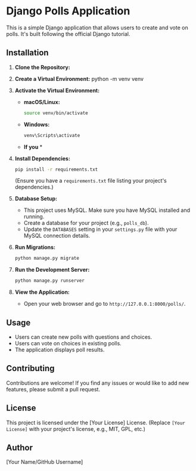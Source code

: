 # Django Polls Application

This is a simple Django application that allows users to create and vote on polls. It's built following the official Django tutorial.

## Installation

1.  **Clone the Repository:**
2.  **Create a Virtual Environment:**
    python -m venv venv
3.  **Activate the Virtual Environment:**
    * **macOS/Linux:**
        ```bash
        source venv/bin/activate
        ```
    * **Windows:**
        ```bash
        venv\Scripts\activate
        ```
    * **If you** *
4.  **Install Dependencies:**
    ```bash
    pip install -r requirements.txt
    ```
    (Ensure you have a `requirements.txt` file listing your project's dependencies.)

5.  **Database Setup:**
    * This project uses MySQL. Make sure you have MySQL installed and running.
    * Create a database for your project (e.g., `polls_db`).
    * Update the `DATABASES` setting in your `settings.py` file with your MySQL connection details.

6.  **Run Migrations:**
    ```bash
    python manage.py migrate
    ```

7.  **Run the Development Server:**
    ```bash
    python manage.py runserver
    ```

8.  **View the Application:**
    * Open your web browser and go to `http://127.0.0.1:8000/polls/`.

## Usage

* Users can create new polls with questions and choices.
* Users can vote on choices in existing polls.
* The application displays poll results.

## Contributing

Contributions are welcome! If you find any issues or would like to add new features, please submit a pull request.

## License

This project is licensed under the [Your License] License. (Replace `[Your License]` with your project's license, e.g., MIT, GPL, etc.)

## Author

[Your Name/GitHub Username]